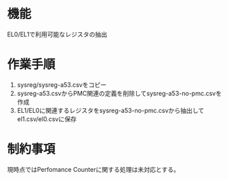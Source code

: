 # 機能

EL0/EL1で利用可能なレジスタの抽出

# 作業手順

1. sysreg/sysreg-a53.csvをコピー
2. sysreg-a53.csvからPMC関連の定義を削除してsysreg-a53-no-pmc.csvを作成
3. EL1/EL0に関連するレジスタをsysreg-a53-no-pmc.csvから抽出してel1.csv/el0.csvに保存

# 制約事項

現時点ではPerfomance Counterに関する処理は未対応とする。


